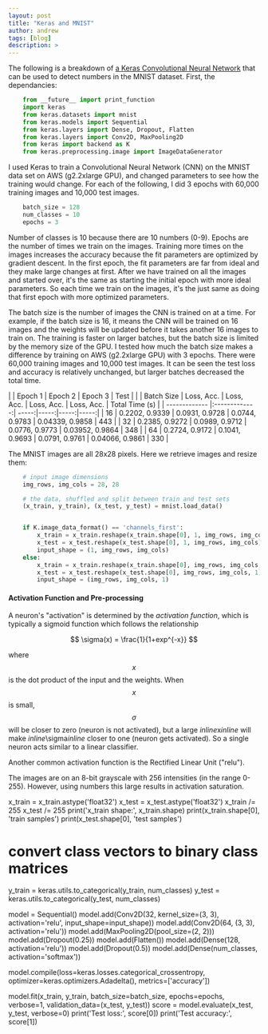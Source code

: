 ```yaml
---
layout: post
title: "Keras and MNIST"
author: andrew
tags: [blog]
description: >
---
```



The following is a breakdown of [a Keras Convolutional Neural Network](https://github.com/fchollet/keras/blob/master/examples/mnist_cnn.py) that can be used to detect numbers in the MNIST dataset.  First, the dependancies:

~~~py
    from __future__ import print_function
    import keras
    from keras.datasets import mnist
    from keras.models import Sequential
    from keras.layers import Dense, Dropout, Flatten
    from keras.layers import Conv2D, MaxPooling2D
    from keras import backend as K
    from keras.preprocessing.image import ImageDataGenerator
~~~



I used Keras to train a Convolutional Neural Network (CNN) on the MNIST data set on AWS (g2.2xlarge GPU), and changed parameters to see how the training would change.  For each of the following, I did 3 epochs with 60,000 training images and 10,000 test images.


~~~py
    batch_size = 128
    num_classes = 10
    epochs = 3
~~~

Number of classes is 10 because there are 10 numbers (0-9).  Epochs are the number of times we train on the images.  Training more times on the images increases the accuracy because the fit parameters are optimized by gradient descent.  In the first epoch, the fit parameters are far from ideal and they make large changes at first.  After we have trained on all the images and started over, it's the same as starting the initial epoch with more ideal parameters.  So each time we train on the images, it's the just same as doing that first epoch with more optimized parameters.

The batch size is the number of images the CNN is trained on at a time.  For example, if the batch size is 16, it means the CNN will be trained on 16 images and the weights will be updated before it takes another 16 images to train on.  The training is faster on larger batches, but the batch size is limited by the memory size of the GPU.  I tested how much the batch size makes a difference by training on AWS (g2.2xlarge GPU) with 3 epochs.  There were 60,000 training images and 10,000 test images.  It can be seen the test loss and accuracy is relatively unchanged, but larger batches decreased the total time.


| | Epoch 1 | Epoch 2 | Epoch 3 | Test | |
| Batch Size | Loss, Acc. | Loss, Acc. | Loss, Acc. | Loss, Acc. | Total Time (s) |
| ------------- |:-------------:| -----:|-----:|-----:|-----:|
| 16     | 0.2202, 0.9339 | 0.0931, 0.9728 | 0.0744, 0.9783 | 0.04339, 0.9858 | 443 |
| 32     | 0.2385, 0.9272 | 0.0989, 0.9712 | 0.0776, 0.9773 | 0.03952, 0.9864 | 348 |
| 64     | 0.2724, 0.9172 | 0.1041, 0.9693 | 0.0791, 0.9761 | 0.04066, 0.9861 | 330 |




The MNIST images are all 28x28 pixels.  Here we retrieve images and resize them:

~~~py
    # input image dimensions
    img_rows, img_cols = 28, 28

    # the data, shuffled and split between train and test sets
    (x_train, y_train), (x_test, y_test) = mnist.load_data()


    if K.image_data_format() == 'channels_first':
        x_train = x_train.reshape(x_train.shape[0], 1, img_rows, img_cols)
        x_test = x_test.reshape(x_test.shape[0], 1, img_rows, img_cols)
        input_shape = (1, img_rows, img_cols)
    else:
        x_train = x_train.reshape(x_train.shape[0], img_rows, img_cols, 1)
        x_test = x_test.reshape(x_test.shape[0], img_rows, img_cols, 1)
        input_shape = (img_rows, img_cols, 1)
~~~

#### Activation Function and Pre-processing

A neuron's "activation" is determined by the *activation function*, which is typically a sigmoid function which follows the relationship 

$$
\sigma(x) = \frac{1}{1+exp^{-x}}
$$

where $$x$$ is the dot product of the input and the weights.  When $$x$$ is small, $$\sigma$$ will be closer to zero (neuron is not activated), but a large $inline$x$inline$ will make $inline$\sigma$inline$ closer to one (neuron gets activated).  So a single neuron acts similar to a linear classifier.

Another common activation function is the Rectified Linear Unit ("relu").


The images are on an 8-bit grayscale with 256 intensities (in the range 0-255).  However, using numbers this large results in activation saturation.



x_train = x_train.astype('float32')
x_test = x_test.astype('float32')
x_train /= 255
x_test /= 255
print('x_train shape:', x_train.shape)
print(x_train.shape[0], 'train samples')
print(x_test.shape[0], 'test samples')

# convert class vectors to binary class matrices
y_train = keras.utils.to_categorical(y_train, num_classes)
y_test = keras.utils.to_categorical(y_test, num_classes)

model = Sequential()
model.add(Conv2D(32, kernel_size=(3, 3),
activation='relu',
input_shape=input_shape))
model.add(Conv2D(64, (3, 3), activation='relu'))
model.add(MaxPooling2D(pool_size=(2, 2)))
model.add(Dropout(0.25))
model.add(Flatten())
model.add(Dense(128, activation='relu'))
model.add(Dropout(0.5))
model.add(Dense(num_classes, activation='softmax'))

model.compile(loss=keras.losses.categorical_crossentropy,
optimizer=keras.optimizers.Adadelta(),
metrics=['accuracy'])

model.fit(x_train, y_train,
batch_size=batch_size,
epochs=epochs,
verbose=1,
validation_data=(x_test, y_test))
score = model.evaluate(x_test, y_test, verbose=0)
print('Test loss:', score[0])
print('Test accuracy:', score[1])
